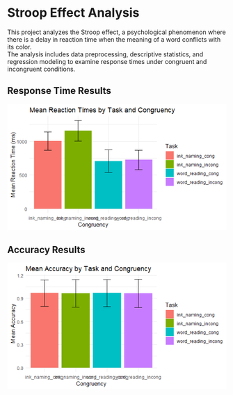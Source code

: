 # Stroop Effect Analysis  
This project analyzes the Stroop effect, a psychological phenomenon where there is a delay in reaction time when the meaning of a word conflicts with its color.  
The analysis includes data preprocessing, descriptive statistics, and regression modeling to examine response times under congruent and incongruent conditions.  

## Response Time Results  
![Response Time Results](Stroop_RT_results.png)

## Accuracy Results  
![Accuracy Results](Stroop_accuracy_results.png)
